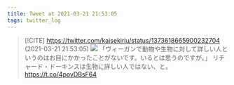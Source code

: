 ```yaml
---
title: Tweet at 2021-03-21 21:53:05
tags: twitter_log
---
```


> [!CITE] https://twitter.com/kaisekiriu/status/1373618665900232704 (2021-03-21 21:53:05)
> ![](https://twitter.com/kaisekiriu/status/1373618665900232704)
> 「ヴィーガンで動物や生物に対して詳しい人というのはお目にかかったことがないです。いるとは思うのですが。」
> リチャード・ドーキンスは生物に詳しい人ではない、と。
> https://t.co/4povDBsF64
